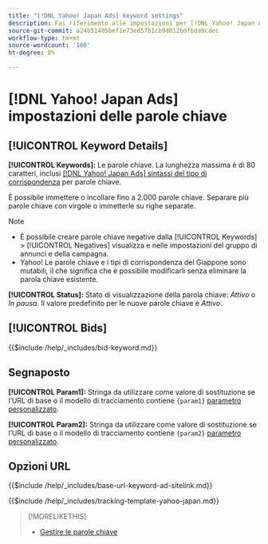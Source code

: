 ```yaml
---
title: "[!DNL Yahoo! Japan Ads] keyword settings"
description: Fai riferimento alle impostazioni per [!DNL Yahoo! Japan Ads] parole chiave.
source-git-commit: a24b51405bef1e73ed57b1cb9d012bdfbda9cdec
workflow-type: tm+mt
source-wordcount: '160'
ht-degree: 0%

---
```


# [!DNL Yahoo! Japan Ads] impostazioni delle parole chiave

## [!UICONTROL Keyword Details]

**[!UICONTROL Keywords]:** Le parole chiave. La lunghezza massima è di 80 caratteri, inclusi [[!DNL Yahoo! Japan Ads] sintassi del tipo di corrispondenza](https://ads-help.yahoo.co.jp/yahooads/ss/articledetail?lan=en&amp;aid=27) per parole chiave.

È possibile immettere o incollare fino a 2.000 parole chiave. Separare più parole chiave con virgole o immetterle su righe separate.

>[!NOTE]
>
>* È possibile creare parole chiave negative dalla [!UICONTROL Keywords] > [!UICONTROL Negatives] visualizza e nelle impostazioni del gruppo di annunci e della campagna.
>* Yahoo! Le parole chiave e i tipi di corrispondenza del Giappone sono mutabili, il che significa che è possibile modificarli senza eliminare la parola chiave esistente.

**[!UICONTROL Status]:** Stato di visualizzazione della parola chiave: *Attivo* o *In pausa*. Il valore predefinito per le nuove parole chiave è *Attivo*.

## [!UICONTROL Bids]

<!-- **[!UICONTROL Bid]:** -->

{{$include /help/_includes/bid-keyword.md}}

## Segnaposto

**[!UICONTROL Param1]:** Stringa da utilizzare come valore di sostituzione se l’URL di base o il modello di tracciamento contiene `{param1}` [parametro personalizzato](https://ads-help.yahoo-net.jp/s/article/H000044803?language=en_US).

**[!UICONTROL Param2]:** Stringa da utilizzare come valore di sostituzione se l’URL di base o il modello di tracciamento contiene `{param2}` [parametro personalizzato](https://ads-help.yahoo-net.jp/s/article/H000044803?language=en_US).

## Opzioni URL

<!-- **[!UICONTROL Base URl]:** -->

{{$include /help/_includes/base-url-keyword-ad-sitelink.md}}

<!-- **[!UICONTROL Tracking Template]:** -->

{{$include /help/_includes/tracking-template-yahoo-japan.md}}

>[!MORELIKETHIS]
>
>* [Gestire le parole chiave](/help/search-social-commerce/campaign-management/campaigns/keyword-manage.md)
